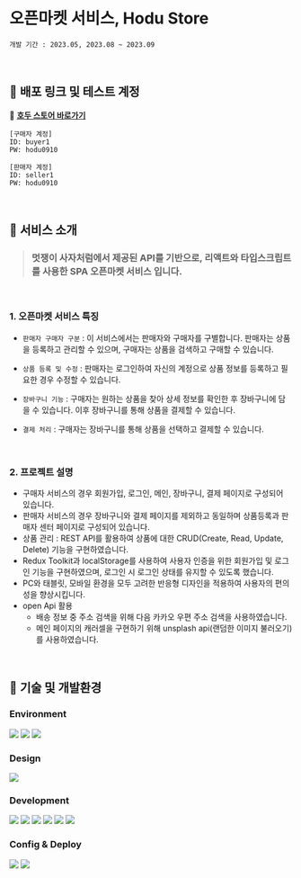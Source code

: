 # 오픈마켓 서비스, Hodu Store

`개발 기간 : 2023.05, 2023.08 ~ 2023.09`

<br/>

## 🔗 배포 링크 및 테스트 계정

🚀 **[호두 스토어 바로가기](https://hodu-store.netlify.app)**

```
[구매자 계정]
ID: buyer1
PW: hodu0910
```

```
[판매자 계정]
ID: seller1
PW: hodu0910
```

<br/>

## 📌 서비스 소개

> ### **멋쟁이 사자처럼에서 제공된 API를 기반으로, 리액트와 타입스크립트를 사용한 SPA 오픈마켓 서비스 입니다.**
<br/>

### 1. 오픈마켓 서비스 특징

- `판매자 구매자 구분` :
  이 서비스에서는 판매자와 구매자를 구별합니다. 판매자는 상품을 등록하고 관리할 수 있으며, 구매자는 상품을 검색하고 구매할 수 있습니다.

- `상품 등록 및 수정` : 판매자는 로그인하여 자신의 계정으로 상품 정보를 등록하고 필요한 경우 수정할 수 있습니다.

- `장바구니 기능` : 구매자는 원하는 상품을 찾아 상세 정보를 확인한 후 장바구니에 담을 수 있습니다. 이후 장바구니를 통해 상품을 결제할 수 있습니다.

- `결제 처리` : 구매자는 장바구니를 통해 상품을 선택하고 결제할 수 있습니다.

<br/>

### 2. 프로젝트 설명

- 구매자 서비스의 경우 회원가입, 로그인, 메인, 장바구니, 결제 페이지로 구성되어 있습니다.
- 판매자 서비스의 경우 장바구니와 결제 페이지를 제외하고 동일하며 상품등록과 판매자 센터 페이지로 구성되어 있습니다.
- 상품 관리 : REST API를 활용하여 상품에 대한 CRUD(Create, Read, Update, Delete) 기능을 구현하였습니다.
- Redux Toolkit과 localStorage를 사용하여 사용자 인증을 위한 회원가입 및 로그인 기능을 구현하였으며, 로그인 시 로그인 상태를 유지할 수 있도록 했습니다.
- PC와 태블릿, 모바일 환경을 모두 고려한 반응형 디자인을 적용하여 사용자의 편의성을 향상시킵니다.
- open Api 활용
  - 배송 정보 중 주소 검색을 위해 다음 카카오 우편 주소 검색을 사용하였습니다.
  - 메인 페이지의 캐러셀을 구현하기 위해 unsplash api(랜덤한 이미지 불러오기)를 사용하였습니다.

<br/>

## 🔨 기술 및 개발환경

### Environment

<img src="https://img.shields.io/badge/git-F05032?style=for-the-badge&logo=git&logoColor=white"> <img src="https://img.shields.io/badge/github-181717?style=for-the-badge&logo=github&logoColor=white"> <img src="https://img.shields.io/badge/visualstudiocode-007ACC?style=for-the-badge&logo=visualstudiocode&logoColor=white">

### Design

 <img src="https://img.shields.io/badge/figma-F24E1E?style=for-the-badge&logo=figma&logoColor=white">

### Development

<img src="https://img.shields.io/badge/react-61DAFB?style=for-the-badge&logo=react&logoColor=white"> <img src="https://img.shields.io/badge/typescript-3178C6?style=for-the-badge&logo=typescript&logoColor=white"> <img src="https://img.shields.io/badge/redux-764ABC?style=for-the-badge&logo=redux&logoColor=white"> <img src="https://img.shields.io/badge/styledcomponents-DB7093?style=for-the-badge&logo=styledcomponents&logoColor=white"> <img src="https://img.shields.io/badge/KakaoAPI-FFCD00?style=for-the-badge&logo=kakao&logoColor=white"> <img src="https://img.shields.io/badge/unsplash-000?style=for-the-badge&logo=unsplash&logoColor=white">

### Config & Deploy

<img src="https://img.shields.io/badge/npm-CB3837?style=for-the-badge&logo=npm&logoColor=white"> <img src="https://img.shields.io/badge/netlify-00C7B7?style=for-the-badge&logo=netlify&logoColor=white">
